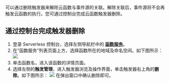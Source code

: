 可以通过删除触发器来解除云函数与事件源的关联。解除关联后，事件源将不会再触发云函数的执行。您可通过控制台完成云函数触发器删除。

## 通过控制台完成触发器删除
1. 登录 Serverless 控制台，选择左侧导航栏中的 **[函数服务](https://console.cloud.tencent.com/scf/list)**。
2. 在“函数服务”列表页面上方，选择函数所在的地域及命名空间。如下图所示： 
![](https://qcloudimg.tencent-cloud.cn/raw/ac5c98e4aec9ab8df2d482adf080621d.png)
3. 单击函数名，进入该函数的详情页面。
4. 选择左侧的**触发管理**，进入触发器浏览及操作界面，单击触发器右上角的**删除**。如下图所示：
![](https://qcloudimg.tencent-cloud.cn/raw/c810e736e7aea28d462a195a3384f3bb.png)
在弹出窗口中确认删除即可。
